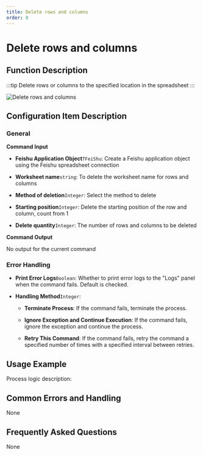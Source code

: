 ```yaml
---
title: Delete rows and columns
order: 8
---
```


# Delete rows and columns

## Function Description

:::tip 
Delete rows or columns to the specified location in the spreadsheet
:::

![Delete rows and columns](../../../../assets/Delete%20rows%20and%20columns_command.png)

## Configuration Item Description

### General

**Command Input**

- **Feishu Application Object**`TFeiShu`: Create a Feishu application object using the Feishu spreadsheet connection

- **Worksheet name**`string`: To delete the worksheet name for rows and columns

- **Method of deletion**`Integer`: Select the method to delete

- **Starting position**`Integer`: Delete the starting position of the row and column, count from 1

- **Delete quantity**`Integer`: The number of rows and columns to be deleted


**Command Output**

No output for the current command

### Error Handling

- **Print Error Logs**`Boolean`: Whether to print error logs to the "Logs" panel when the command fails. Default is checked. 

- **Handling Method**`Integer`:

    - **Terminate Process**: If the command fails, terminate the process.

    - **Ignore Exception and Continue Execution**: If the command fails, ignore the exception and continue the process.

    - **Retry This Command**: If the command fails, retry the command a specified number of times with a specified interval between retries.

## Usage Example

Process logic description:

## Common Errors and Handling

None

## Frequently Asked Questions

None

